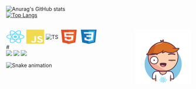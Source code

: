 
![Anurag's GitHub stats](https://github-readme-stats.vercel.app/api?username=rafaelhelisson&show_icons=true&theme=radical)
<br>
[![Top Langs](https://github-readme-stats.vercel.app/api/top-langs/?username=rafaelhelisson&layout=compact&show_icons=true&theme=radical)](https://github.com/anuraghazra/github-readme-stats)

<div style="display: inline_block"><br>
 <img align="center" alt="React" height="40" width="50" src="https://raw.githubusercontent.com/devicons/devicon/master/icons/react/react-original.svg">
 <img align="center" alt="JS" height="40" width="50" src="https://raw.githubusercontent.com/devicons/devicon/master/icons/javascript/javascript-plain.svg">
 <img align="center" alt="TS" height="40" width="50" src="https://cdn.jsdelivr.net/gh/devicons/devicon/icons/typescript/typescript-original.svg">
 <img align="center" alt="HTML" height="40" width="50" src="https://raw.githubusercontent.com/devicons/devicon/master/icons/html5/html5-original.svg">
 <img align="center" alt="CSS" height="40" width="50" src="https://raw.githubusercontent.com/devicons/devicon/master/icons/css3/css3-original.svg">
 <img align="right" alt="carlosdancr-pic" height="150" src="https://raw.githubusercontent.com/carlosdancr/carlosdancr/6f58213ea4d422da67c4cbd5a13d457cc9627b52/bighead.svg">
</div>
#

<div> 
 <a href="https://www.linkedin.com/in/carlosdancr/"><img src="https://img.shields.io/badge/LinkedIn-0077B5?style=for-the-badge&logo=linkedin&logoColor=white"></a>
 <a href="https://t.me/carlosdancr"><img src="https://img.shields.io/badge/Telegram-2CA5E0?style=for-the-badge&logo=telegram&logoColor=white"></a>
 <a href = "mailto:carlosdandeveloper@gmail.com"><img src="https://img.shields.io/badge/Gmail-D14836?style=for-the-badge&logo=gmail&logoColor=white"></a>
</div>
    
![Snake animation](https://github.com/carlosdancr/carlosdancr/blob/output/github-contribution-grid-snake.svg)
  
